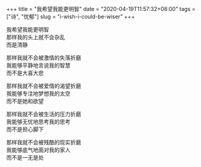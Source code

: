 +++
title = "我希望我能更明智"
date = "2020-04-19T11:57:32+08:00"
tags = ["诗", "忧郁"]
slug = "i-wish-i-could-be-wiser"
+++

我希望我能更明智  
那样我的头上就不会杂乱  
而是清静

那样我就不会被激情的失落折磨  
我能够平静地言说我的智慧  
而不是大喜大悲

那样我就不会被爱情的渴望折磨  
我能够专注地梦想我的太空  
而不是她和欲望

那样我就不会被生活的压力折磨  
我能够无忧地思考我的思考  
而不是担心脚下

那样我就不会被残酷的现实折磨  
我能够底气地面对我的家人  
而不是一无是处

